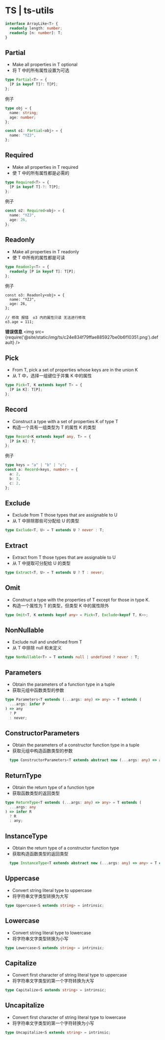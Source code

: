 # TS | ts-utils

```ts
interface ArrayLike<T> {
  readonly length: number;
  readonly [n: number]: T;
}
```

## Partial

- Make all properties in T optional
- 将 T 中的所有属性设置为可选

```ts
type Partial<T> = {
  [P in keyof T]?: T[P];
};
```

例子

```ts
type obj = {
  name: string;
  age: number;
};

const o1: Partial<obj> = {
  name: "YZJ",
};
```

## Required

- Make all properties in T required
- 使 T 中的所有属性都是必需的

```ts
type Required<T> = {
  [P in keyof T]-?: T[P];
};
```

例子

```ts
const o2: Required<obj> = {
  name: "YZJ",
  age: 26,
};
```

## Readonly

- Make all properties in T readonly
- 使 T 中所有的属性都是可读

```ts
type Readonly<T> = {
  readonly [P in keyof T]: T[P];
};
```

例子

```
const o3: Readonly<obj> = {
  name: "YZJ",
  age: 26,
};

// 修改 报错  o3 内的属性只读 无法进行修改
o3.age = 111;
```

**错误信息**
<img src={require('@site/static/img/ts/c24e834f79ffae885927be0b6f10351.png').default} />

## Pick

- From T, pick a set of properties whose keys are in the union K
- 从 T 中，选择一组键位于并集 K 中的属性

```ts
type Pick<T, K extends keyof T> = {
  [P in K]: T[P];
};
```

## Record

- Construct a type with a set of properties K of type T
- 构造一个具有一组类型为 T 的属性 K 的类型

```ts
type Record<K extends keyof any, T> = {
  [P in K]: T;
};
```

例子

```ts
type keys = "a" | "b" | "c";
const a: Record<keys, number> = {
  a: 2,
  b: 3,
  c: 2,
};
```

## Exclude

- Exclude from T those types that are assignable to U
- 从 T 中排除那些可分配给 U 的类型

```ts
type Exclude<T, U> = T extends U ? never : T;
```

## Extract

- Extract from T those types that are assignable to U
- 从 T 中提取可分配给 U 的类型

```ts
type Extract<T, U> = T extends U ? T : never;
```

## Omit

- Construct a type with the properties of T except for those in type K.
- 构造一个属性为 T 的类型，但类型 K 中的属性除外

```ts
type Omit<T, K extends keyof any> = Pick<T, Exclude<keyof T, K>>;
```

## NonNullable

- Exclude null and undefined from T
- 从 T 中排除 null 和未定义

```ts
type NonNullable<T> = T extends null | undefined ? never : T;
```

## Parameters

- Obtain the parameters of a function type in a tuple
- 获取元组中函数类型的参数

```ts
type Parameters<T extends (...args: any) => any> = T extends (
  ...args: infer P
) => any
  ? P
  : never;
```

## ConstructorParameters

- Obtain the parameters of a constructor function type in a tuple
- 获取元组中构造函数类型的参数

```ts
  type ConstructorParameters<T extends abstract new (...args: any) => any> = T extends abstract new (...args: infer P) => any ? P : never;
```

## ReturnType

- Obtain the return type of a function type
- 获取函数类型的返回类型

```ts
type ReturnType<T extends (...args: any) => any> = T extends (
  ...args: any
) => infer R
  ? R
  : any;
```

## InstanceType

- Obtain the return type of a constructor function type
- 获取构造函数类型的返回类型

```ts
  type InstanceType<T extends abstract new (...args: any) => any> = T extends abstract new (...args: any) => infer R ? R : any;
```

## Uppercase

- Convert string literal type to uppercase
- 将字符串文字类型转换为大写

```ts
type Uppercase<S extends string> = intrinsic;
```

## Lowercase

- Convert string literal type to lowercase
- 将字符串文字类型转换为小写

```ts
type Lowercase<S extends string> = intrinsic;
```

## Capitalize

- Convert first character of string literal type to uppercase
- 将字符串文字类型的第一个字符转换为大写

```ts
type Capitalize<S extends string> = intrinsic;
```

## Uncapitalize

- Convert first character of string literal type to lowercase
- 将字符串文字类型的第一个字符转换为小写

```ts
type Uncapitalize<S extends string> = intrinsic;
```
